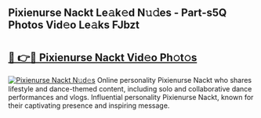 ## Pixienurse Nackt Le𝚊k𝚎d N𝚞𝚍es - Part-s5Q Photos Vid𝚎o Le𝚊ks FJbzt

# <h2><a href="http://fb8p45.evod.top/?m=Pixienurse+Nackt">🔗 👉🔴 Pixienurse Nackt Vid𝚎o Ph𝚘t𝚘s</a></h2>

[![Pixienurse Nackt N𝚞d𝚎s](https://i.imgur.com/8V9OHl7.gif)](http://fb8p45.evod.top/?m=Pixienurse+Nackt)
Online personality Pixienurse Nackt who shares lifestyle and dance-themed content, including solo and collaborative dance performances and vlogs. Influential personality Pixienurse Nackt, known for their captivating presence and inspiring message. 
